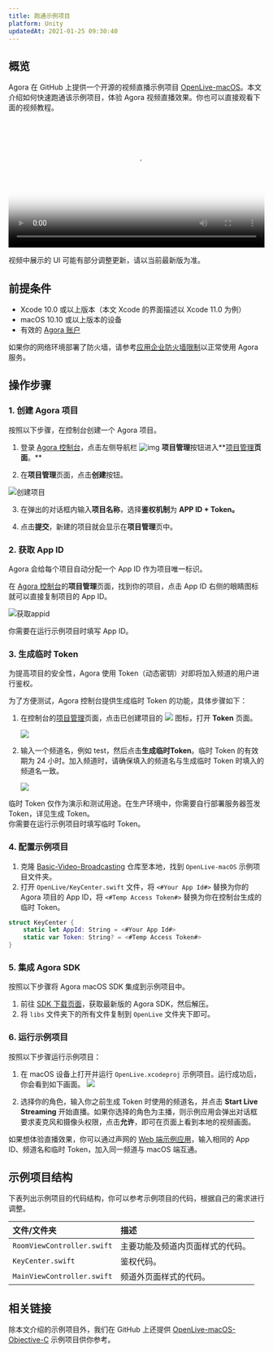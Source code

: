 ```yaml
---
title: 跑通示例项目
platform: Unity
updatedAt: 2021-01-25 09:30:40
---
```

## 概览

Agora 在 GitHub 上提供一个开源的视频直播示例项目 [OpenLive-macOS](https://github.com/AgoraIO/Basic-Video-Broadcasting/tree/master/OpenLive-macOS)。本文介绍如何快速跑通该示例项目，体验 Agora 视频直播效果。你也可以直接观看下面的视频教程。

<video src="https://web-cdn.agora.io/docs-files/1593741447106" poster="https://web-cdn.agora.io/docs-files/1597911446287" controls width = 100% height = auto>你的浏览器不支持 <code>video</code> 标签。</video>

<div class="alert note">视频中展示的 UI 可能有部分调整更新，请以当前最新版为准。</div>

## 前提条件

- Xcode 10.0 或以上版本（本文 Xcode 的界面描述以 Xcode 11.0 为例）
- macOS 10.10 或以上版本的设备
- 有效的 [Agora 账户](https://docs.agora.io/cn/Agora%20Platform/sign_in_and_sign_up?platform=macOS)



<div class="alert note">如果你的网络环境部署了防火墙，请参考<a href="https://docs.agora.io/cn/Agora Platform/firewall?platform=macOS">应用企业防火墙限制</a>以正常使用 Agora 服务。</div>

## 操作步骤

### 1. 创建 Agora 项目

按照以下步骤，在控制台创建一个 Agora 项目。

1. 登录 [Agora 控制台](https://console.agora.io/)，点击左侧导航栏 ![img](https://web-cdn.agora.io/docs-files/1594283671161) **项目管理**按钮进入**[项目管理](https://console.agora.io/projects)**页面**。**

2. 在**项目管理**页面，点击**创建**按钮。

 ![创建项目](https://web-cdn.agora.io/docs-files/1594287028966)

3. 在弹出的对话框内输入**项目名称**，选择**鉴权机制**为 **APP ID + Token。**

4. 点击**提交**，新建的项目就会显示在**项目管理**页中。

### <a name="appid"></a>2. 获取 App ID

Agora 会给每个项目自动分配一个 App ID 作为项目唯一标识。

在 [Agora 控制台](https://console.agora.io/)的**项目管理**页面，找到你的项目，点击 App ID 右侧的眼睛图标就可以直接复制项目的 App ID。

![获取appid](https://web-cdn.agora.io/docs-files/1603974707121)
<div class="alert info">你需要在运行示例项目时填写 App ID。</div>

### <a name="temptoken"></a>3. 生成临时 Token

为提高项目的安全性，Agora 使用 Token（动态密钥）对即将加入频道的用户进行鉴权。

为了方便测试，Agora 控制台提供生成临时 Token 的功能，具体步骤如下：

1. 在控制台的[项目管理](https://console.agora.io/projects)页面，点击已创建项目的 ![](https://web-cdn.agora.io/docs-files/1574923151660) 图标，打开 **Token** 页面。

	![](https://web-cdn.agora.io/docs-files/1574922827899)

2. 输入一个频道名，例如 test，然后点击**生成临时Token**。临时 Token 的有效期为 24 小时。加入频道时，请确保填入的频道名与生成临时 Token 时填入的频道名一致。

	![](https://web-cdn.agora.io/docs-files/1574928082984)

<div class="alert note">临时 Token 仅作为演示和测试用途。在生产环境中，你需要自行部署服务器签发 Token，详见<a href="token_server">生成 Token</a >。</div>

<div class="alert info">你需要在运行示例项目时填写临时 Token。</div>

### 4. 配置示例项目

1. 克隆 [Basic-Video-Broadcasting](https://github.com/AgoraIO/Basic-Video-Broadcasting) 仓库至本地，找到 `OpenLive-macOS` 示例项目文件夹。
2. 打开 `OpenLive/KeyCenter.swift` 文件，将 `<#Your App Id#>` 替换为你的 Agora 项目的 App ID，将 `<#Temp Access Token#>` 替换为你在控制台生成的临时 Token。

```swift
struct KeyCenter {
    static let AppId: String = <#Your App Id#>   
    static var Token: String? = <#Temp Access Token#>
}
```

###  5. 集成 Agora SDK

按照以下步骤将 Agora macOS SDK 集成到示例项目中。

1. 前往 [SDK 下载页面](https://docs.agora.io/cn/All/downloads?platform=macOS)，获取最新版的 Agora SDK，然后解压。
2. 将 `libs` 文件夹下的所有文件复制到 `OpenLive` 文件夹下即可。

### 6. 运行示例项目

按照以下步骤运行示例项目：

1. 在 macOS 设备上打开并运行 `OpenLive.xcodeproj` 示例项目。运行成功后，你会看到如下画面。
![](https://web-cdn.agora.io/docs-files/1605689559892)

2. 选择你的角色，输入你之前生成 Token 时使用的频道名，并点击 **Start Live Streaming** 开始直播。如果你选择的角色为主播，则示例应用会弹出对话框要求麦克风和摄像头权限，点击**允许**，即可在页面上看到本地的视频画面。

如果想体验直播效果，你可以通过声网的 [Web 端示例应用](https://webdemo.agora.io/agora-web-showcase/examples/Agora-Web-Tutorial-1to1-Web/)，输入相同的 App ID、频道名和临时 Token，加入同一频道与 macOS 端互通。

## 示例项目结构

下表列出示例项目的代码结构，你可以参考示例项目的代码，根据自己的需求进行调整。

| 文件/文件夹                | 描述                             |
| :------------------------- | :------------------------------- |
| `RoomViewController.swift` | 主要功能及频道内页面样式的代码。 |
| `KeyCenter.swift`          | 鉴权代码。                       |
| `MainViewController.swift` | 频道外页面样式的代码。           |

## 相关链接

除本文介绍的示例项目外，我们在 GitHub 上还提供 [OpenLive-macOS-Objective-C](https://github.com/AgoraIO/Basic-Video-Broadcasting/tree/master/OpenLive-macOS-Objective-C) 示例项目供你参考。